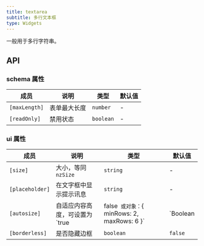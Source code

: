 ```yaml
---
title: textarea
subtitle: 多行文本框
type: Widgets
---
```


一般用于多行字符串。

## API

### schema 属性

| 成员 | 说明 | 类型 | 默认值 |
|----|----|----|-----|
| `[maxLength]` | 表单最大长度 | `number` | - |
| `[readOnly]` | 禁用状态 | `boolean` | - |

### ui 属性

| 成员 | 说明 | 类型 | 默认值 |
|----|----|----|-----|
| `[size]` | 大小，等同 `nzSize` | `string` | - |
| `[placeholder]` | 在文字框中显示提示讯息 | `string` | - |
| `[autosize]` | 自适应内容高度，可设置为 `true|false` 或对象：`{ minRows: 2, maxRows: 6 }` | `Boolean|Object` | `true` |
| `[borderless]` | 是否隐藏边框 | `boolean` | `false` |
